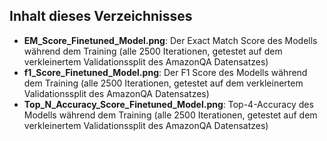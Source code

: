 ## Inhalt dieses Verzeichnisses

- **EM_Score_Finetuned_Model.png**: Der Exact Match Score des Modells während dem Training (alle 2500 Iterationen, getestet auf dem verkleinertem Validationssplit des AmazonQA Datensatzes)
- **f1_Score_Finetuned_Model.png**: Der F1 Score des Modells während dem Training (alle 2500 Iterationen, getestet auf dem verkleinertem Validationssplit des AmazonQA Datensatzes)
- **Top_N_Accuracy_Score_Finetuned_Model.png**: Top-4-Accuracy des Modells während dem Training (alle 2500 Iterationen, getestet auf dem verkleinertem Validationssplit des AmazonQA Datensatzes)

